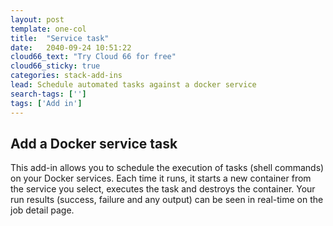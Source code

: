 ```yaml
---
layout: post
template: one-col
title:  "Service task"
date:   2040-09-24 10:51:22
cloud66_text: "Try Cloud 66 for free"
cloud66_sticky: true
categories: stack-add-ins
lead: Schedule automated tasks against a docker service
search-tags: ['']
tags: ['Add in']
---
```


## Add a Docker service task

This add-in allows you to schedule the execution of tasks (shell commands) on your Docker services. Each time it runs, it starts a new container from the service you select, executes the task and destroys the container. Your run results (success, failure and any output) can be seen in real-time on the job detail page.